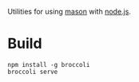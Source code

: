 Utilities for using [mason](http://mason-lang.org) with [node.js](https://nodejs.org).

# Build

	npm install -g broccoli
	broccoli serve
